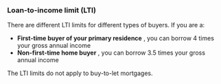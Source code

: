 ###  Loan-to-income limit (LTI)

There are different LTI limits for different types of buyers. If you are a:

  * **First-time buyer of your primary residence** , you can borrow 4 times your gross annual income 
  * **Non-first-time home buyer** , you can borrow 3.5 times your gross annual income 

The LTI limits do not apply to buy-to-let mortgages.
